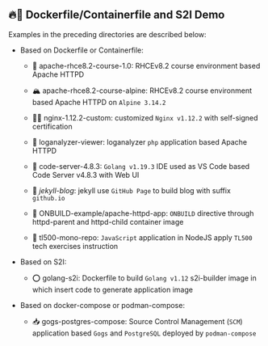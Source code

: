 ## 🔥🐳 Dockerfile/Containerfile and S2I Demo

Examples in the preceding directories are described below:

- Based on Dockerfile or Containerfile:

  - 🌈 apache-rhce8.2-course-1.0: RHCEv8.2 course environment based Apache HTTPD

  - 🏔 apache-rhce8.2-course-alpine: RHCEv8.2 course environment based Apache HTTPD on `Alpine 3.14.2`

  - 🐱‍🏍 nginx-1.12.2-custom: customized `Nginx v1.12.2` with self-signed certification

  - 📜 loganalyzer-viewer: loganalyzer `php` application based Apache HTTPD 

  - 🦄 code-server-4.8.3: `Golang v1.19.3` IDE used as VS Code based Code Server v4.8.3 with Web UI

  - 🧪 *jekyll-blog*: jekyll use `GitHub Page` to build blog with suffix `github.io`

  - 🥽 ONBUILD-example/apache-httpd-app: `ONBUILD` directive through httpd-parent and httpd-child container image 

  - 💪 tl500-mono-repo: `JavaScript` application in NodeJS apply `TL500` tech exercises instruction

- Based on S2I:

  - ⭕ golang-s2i: Dockerfile to build `Golang v1.12` s2i-builder image in which insert code to generate application image

- Based on docker-compose or podman-compose:

  - 📥 gogs-postgres-compose: Source Control Management (`SCM`) application based `Gogs` and `PostgreSQL` deployed by `podman-compose`

